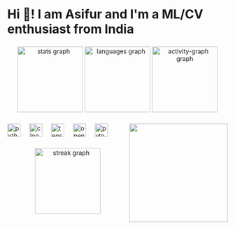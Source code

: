 <h1 align="left">Hi 👋! I am Asifur and I'm a ML/CV  enthusiast from India</h1>

###

<div align="center">
  <img src="https://github-readme-stats.vercel.app/api?username=asifur8282&hide_title=false&hide_rank=false&show_icons=true&include_all_commits=true&count_private=true&disable_animations=false&theme=tokyonight&locale=en&hide_border=false" height="150" alt="stats graph"  />
  <img src="https://github-readme-stats.vercel.app/api/top-langs?username=asifur8282&locale=en&hide_title=false&layout=compact&card_width=320&langs_count=5&theme=prussian&hide_border=false" height="150" alt="languages graph"  />
  <img src="https://github-readme-activity-graph.vercel.app/graph?username=asifur8282&theme=chartreuse-dark&area=false" height="150" alt="activity-graph graph"  />
</div>

###

<img align="right" height="225" src="https://miro.medium.com/v2/resize:fit:640/format:webp/0*1fOKSM9na9IBROxm.gif"  />

###

<div align="left">
  <img src="https://cdn.jsdelivr.net/gh/devicons/devicon/icons/python/python-original.svg" height="30" alt="python logo"  />
  <img width="12" />
  <img src="https://cdn.jsdelivr.net/gh/devicons/devicon/icons/c/c-original.svg" height="30" alt="c logo"  />
  <img width="12" />
  <img src="https://cdn.jsdelivr.net/gh/devicons/devicon/icons/tensorflow/tensorflow-original.svg" height="30" alt="tensorflow logo"  />
  <img width="12" />
  <img src="https://cdn.jsdelivr.net/gh/devicons/devicon/icons/opencv/opencv-original.svg" height="30" alt="opencv logo"  />
  <img width="12" />
  <img src="https://cdn.jsdelivr.net/gh/devicons/devicon/icons/pytorch/pytorch-original.svg" height="30" alt="pytorch logo"  />
</div>

###
<div align="center">
  <img src="https://streak-stats.demolab.com?user=asifur8282&locale=en&mode=daily&theme=dracula&hide_border=false&border_radius=5&order=3" height="150" alt="streak graph"  />
</div>

###


###

<br clear="both">



###
